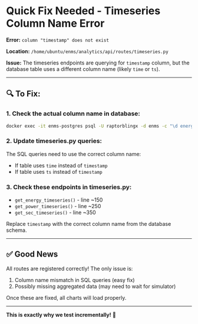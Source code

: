 # Quick Fix Needed - Timeseries Column Name Error

**Error:** `column "timestamp" does not exist`

**Location:** `/home/ubuntu/enms/analytics/api/routes/timeseries.py`

**Issue:** The timeseries endpoints are querying for `timestamp` column, but the database table uses a different column name (likely `time` or `ts`).

---

## 🔍 To Fix:

### 1. Check the actual column name in database:
```bash
docker exec -it enms-postgres psql -U raptorblingx -d enms -c "\d energy_data"
```

### 2. Update timeseries.py queries:
The SQL queries need to use the correct column name:
- If table uses `time` instead of `timestamp`
- If table uses `ts` instead of `timestamp`

### 3. Check these endpoints in timeseries.py:
- `get_energy_timeseries()` - line ~150
- `get_power_timeseries()` - line ~250
- `get_sec_timeseries()` - line ~350

Replace `timestamp` with the correct column name from the database schema.

---

## ✅ Good News

All routes are registered correctly! The only issue is:
1. Column name mismatch in SQL queries (easy fix)
2. Possibly missing aggregated data (may need to wait for simulator)

Once these are fixed, all charts will load properly.

---

**This is exactly why we test incrementally!** 🎯
